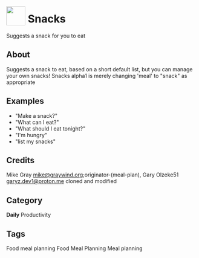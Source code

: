 # <img src="https://raw.githack.com/FortAwesome/Font-Awesome/master/svgs/solid/utensils.svg" card_color="#22A7F0" width="50" height="50" style="vertical-align:bottom"/> Snacks

Suggests a snack for you to eat

## About

Suggests a snack to eat, based on a short default list, but you can manage your own snacks!
Snacks alpha1 is merely changing 'meal' to "snack" as appropriate

## Examples

- "Make a snack?"
- "What can I eat?"
- "What should I eat tonight?"
- "I'm hungry"
- "list my snacks"

## Credits

Mike Gray <mike@graywind.org>;originator-(meal-plan), 
Gary Olzeke51 <garyz.dev1@proton.me>
   cloned and modified

## Category

**Daily**
Productivity

## Tags

Food meal planning
Food
Meal
Planning
Meal planning
